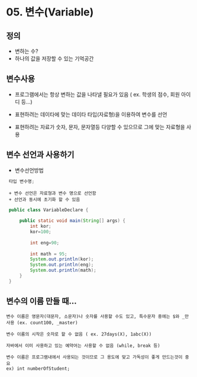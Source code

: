 # 05. 변수(Variable)
##  정의 
  * 변하는 수?
  * 하나의 값을 저장할 수 있는 기억공간


##  변수사용

* 프로그램에서는 항상 변하는 값을 나타낼 필요가 있음
  ( ex. 학생의 점수, 회원 아이디 등...)

* 표현하려는 데이타에 맞는 데이타 타입(자료형)을 이용하여 변수를 선언

* 표현하려는 자료가 숫자, 문자, 문자열등 다양할 수 있으므로 그에 맞는 자료형을 사용

## 변수 선언과 사용하기 
   * 변수선언방법
   ```java
	타입 변수명;
   ```
     
     + 변수 선언은 자료형과 변수 명으로 선언함
     + 선언과 동시에 초기화 할 수 있음
   ```java
	public class VariableDeclare {
	
		public static void main(String[] args) {
			int kor;
			kor=100;
	
			int eng=90;	
			
			int math = 95;
			System.out.println(kor);
			System.out.println(eng);
			System.out.println(math);
		}
 	}
   ```

## 변수의 이름 만들 때...
    변수 이름은 영문자(대문자, 소문자)나 숫자를 사용할 수도 있고, 특수문자 중에는 $와 _만 사용 (ex. count100, _master)

    변수 이름의 시작은 숫자로 할 수 없음 ( ex. 27days(X), 1abc(X))
    
    자바에서 이미 사용하고 있는 예약어는 사용할 수 없음 (while, break 등)

    변수 이름은 프로그램내에서 사용되는 것이므로 그 용도에 맞고 가독성이 좋게 만드는것이 중요
    ex) int numberOfStudent;

